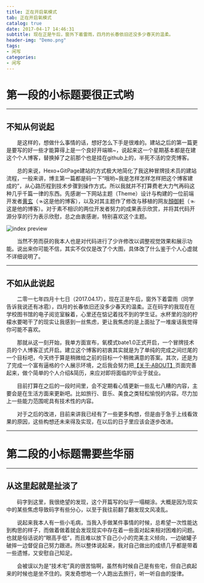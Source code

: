 ```yaml
---
title: 正在开启氧模式
tab: 正在开启氧模式
catalog: true
date: 2017-04-17 14:46:31
subtitle: 现在正是午后，窗外下着雷雨，四月的长春依旧还没多少春天的温柔。
header-img: "Demo.png"
tags:
- 闲写
categories:
- 闲写
---
```



# 第一段的小标题要很正式哟


----------


## 不知从何说起

&emsp;&emsp;是这样的，想做什么事情的话，想好怎么下手是很难的。建站之后的第一篇更是要写的好一些才能算得上是一个良好开端嘛~，说起来这一个星期基本都是在建这个个人博客，替换掉了之前那个也是挂在github上的，半死不活的空壳博客。

&emsp;&emsp;总的来说，Hexo+GitPage建站的方式极大地简化了我这种冒牌技术员的建站流程，一般来讲，博主第一篇都是码一下“哦哟~我是怎样怎样怎样把这个博客建成的”，从心路历程到技术步骤到操作方式。所以我就并不打算费老大力气再码这种几乎千篇一律的东西。先感谢一下网站主题（Theme）设计与构建的一位前端开发者[黄玄](http://huangxuan.me/)（☜这是他的博客），以及对其主题作了修改与移植的网友[顏御軒](http://beantech.org/)（☜这是他的博客）。对于素不相识的两位开发者努力的成果表示欣赏，并将其代码开源分享的行为表示欣慰，总之由衷感谢，特别喜欢这个主题。

![index preview](banner.png)

&emsp;&emsp;当然不劳而获的我本人也是对代码进行了少许修改以调整视觉效果和展示功能。说出来你可能不信，其实不仅仅是改了个大图，具体改了什么鉴于个人心虚就不详细说明了。


----------


## 不如从此说起

&emsp;&emsp;二零一七年四月十七日（2017.04.17），现在正是午后，窗外下着雷雨（同学告诉我说还有冰雹），四月的长春依旧还没多少春天的温柔。正在码字的我现在在学校图书馆的电子阅览室躲着，心里还在惦记着找不到的学生证。水杯里的泡的柠檬水要喝干了的现实让我感到一丝焦虑，更让我焦虑的是上面扯了一堆废话我觉得你可能不喜欢。

&emsp;&emsp;那就从这一刻开始，我单方面宣布，氧模式bate1.0正式开启，一个冒牌技术员的个人博客正式开启。建立这个博客的初衷其实就是为了单纯的完成之间烂尾的一个目标吧，今天终于算是稍微给之前的目标一个稍微满意的答案。其次，还是为了完成一个富有逼格的个人展示环境，之后我会努力把[【关于·ABOUT】](http://oxygenmode.me/about/)页面完善起来，做个简单的个人介绍&简历，来应对即将面临的毕业于就业。

&emsp;&emsp;目前打算在之后的一段时间里，会不定期看心情更新一些乱七八糟的内容，主要会是在生活方面来更新吧。比如旅行、音乐、美食之类轻松愉悦的内容。尽力加上一些能力范围呢具有技术性的内容。

&emsp;&emsp;对于之后的改进，目前来讲我已经有了一些更多构想，但是由于急于上线看效果的原因，这些构想还未来得及实现，在以后的日子里应该会逐步改进。


----------


# 第二段的小标题需要些华丽


----------


## 从这里起就是扯淡了

&emsp;&emsp;码字到这里，我很绝望的发现，这个开篇写的似乎一塌糊涂。大概是因为现实中的某些焦虑导致码字有些分心，以至于我往前翻了翻发现文风凌乱。

&emsp;&emsp;说起来我本人有一些小毛病，当我入手做某件事情的时候，总希望一次性能达到构思的样子，而做着做着就会发现现实中存在着一些面对起来相对困难的问题。也就是俗话说的“眼高手低”，而且难以放下自己小小的完美主义倾向，一边破罐子破摔一边督促自己努力跟进。所以整体说起来，我对自己做出的成绩几乎都是带着一些遗憾，又安慰自己知足。


&emsp;&emsp;会被误以为是“技术宅”真的很苦恼啊，虽然有时候自己是有些宅，但自己疯起来的时候也是坐不住的。突发奇想地一个人跑出去旅行，听一听自由的旋律。